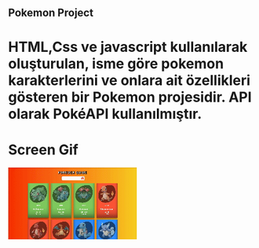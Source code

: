 ## Pokemon Project

# HTML,Css ve javascript kullanılarak oluşturulan, isme göre pokemon karakterlerini ve onlara ait özellikleri gösteren bir Pokemon projesidir.  API olarak PokéAPI kullanılmıştır. 

# Screen Gif
![](pokemon.gif)
